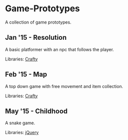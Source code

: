 # Game-Prototypes

A collection of game prototypes.

## Jan '15 - Resolution

A basic platformer with an npc that follows the player.

Libraries: [Crafty](craftyjs.com)

## Feb '15 - Map

A top down game with free movement and item collection.

Libraries: [Crafty](craftyjs.com)

## May '15 - Childhood

A snake game.

Libraries: [jQuery](jquery.com)